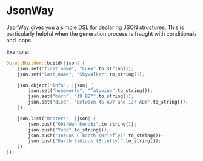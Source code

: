 # JsonWay

JsonWay gives you a simple DSL for declaring JSON structures. This is particularly helpful when the generation process is fraught with conditionals and loops.

Example: 

``` rust
ObjectBuilder::build(|json| {
    json.set("first_name", "Luke".to_string()); 
    json.set("last_name", "Skywalker".to_string());

    json.object("info", |json| {
        json.set("homeworld", "Tatooine".to_string());
        json.set("born", "19 BBY".to_string());
        json.set("died", "Between 45 ABY and 137 ABY".to_string());
    });

    json.list("masters", |json| {
        json.push("Obi-Wan Kenobi".to_string());
        json.push("Yoda".to_string());
        json.push("Joruus C'baoth (Briefly)".to_string());
        json.push("Darth Sidious (Briefly)".to_string());
    });
});
```